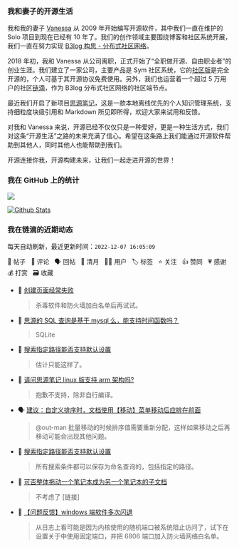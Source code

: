 ### 我和妻子的开源生活

我和我的妻子 [Vanessa](https://github.com/Vanessa219) 从 2009 年开始编写开源软件，其中我们一直在维护的 Solo 项目到现在已经有 10 年了。我们的创作领域主要围绕博客和社区系统开展，我们一直在努力实现 [B3log 构思 - 分布式社区网络](https://ld246.com/article/1546941897596)。

2018 年初，我和 Vanessa 从公司离职，正式开始了“全职做开源、自由职业者”的创业生涯。我们建立了一家公司，主要产品是 Sym 社区系统，它的[社区版](https://github.com/88250/symphony)是完全开源的，个人可基于其开源协议免费使用。另外，我们也运营着一个超过 5 万用户的社区[链滴](https://ld246.com)，作为 B3log 分布式社区网络的社区端节点。

最近我们开启了新项目[思源笔记](https://github.com/siyuan-note/siyuan)，这是一款本地离线优先的个人知识管理系统，支持细粒度块级引用和 Markdown 所见即所得，欢迎大家来试用和反馈。

对我和 Vanessa 来说，开源已经不仅仅只是一种爱好，更是一种生活方式，我们对这条“开源生活”之路的未来充满了信心。希望在这条路上我们能通过开源软件帮助到其他人，同时其他人也能帮助到我们。

开源连接你我，开源构建未来，让我们一起走进开源的世界！

### 我在 GitHub 上的统计

<a title="Hits" target="_blank" href="https://github.com/88250/88250"><img src="https://hits.b3log.org/88250/88250.svg"></a>

[![Github Stats](https://github-readme-stats.vercel.app/api?username=88250&theme=tokyonight&show_icons=true)](https://github.com/88250)

<!--events start -->

### 我在链滴的近期动态

每天自动刷新，最近更新时间：`2022-12-07 16:05:09`

📝 帖子 &nbsp; 💬 评论 &nbsp; 🗣 回帖 &nbsp; 🌙 清月 &nbsp; 👨‍💻 用户 &nbsp; 🏷️ 标签 &nbsp; ⭐️ 关注 &nbsp; 👍 赞同 &nbsp; 💗 感谢 &nbsp; 💰 打赏 &nbsp; 🗃 收藏

* 💬 [创建页面经常失败](https://ld246.com/article/1662898990898/comment/1670398077000#comments)

  > 杀毒软件和防火墙加白名单后再试试。
* 💬 [思源的 SQL 查询是基于 mysql 么，能支持时间函数吗？](https://ld246.com/article/1670394763170/comment/1670395691543#comments)

  > SQLite
* 💬 [搜索指定路径能否支持默认设置](https://ld246.com/article/1670075636165/comment/1670393536176#comments)

  > 估计只能这样了。
* 💬 [请问思源笔记 linux 版支持 arm 架构吗?](https://ld246.com/article/1670393106000/comment/1670393477941#comments)

  > 抱歉不支持，除非自行编译。
* 🗣 [建议：自定义排序时，文档使用【移动】菜单移动后应排在前面](https://ld246.com/article/1670336428869/comment/1670339219149#comments)

  > @out-man 批量移动的时候排序值需要重新分配，这样如果移动之后再移动可能会出现其他问题。
* 💬 [搜索指定路径能否支持默认设置](https://ld246.com/article/1670075636165/comment/1670389337748#comments)

  > 所有搜索条件都可以保存为命名查询的，包括指定的路径。
* 💬 [可否整体拖动一个笔记本成为另一个笔记本的子文档](https://ld246.com/article/1670319860523/comment/1670383461677#comments)

  > 不考虑了 [链接]
* 💬 [【问题反馈】windows 端软件多次闪退](https://ld246.com/article/1670376417296/comment/1670377857833#comments)

  > 从日志上看可能是因为内核使用的随机端口被系统阻止访问了，试下在设置关于中使用固定端口，并把 6806 端口加入防火墙网络白名单。


<!--events end -->
